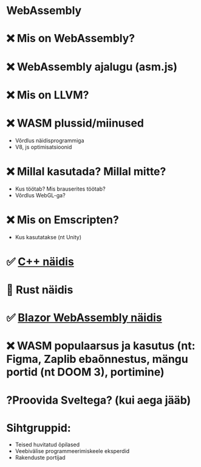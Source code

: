 # WebAssembly

# ❌ Mis on WebAssembly?

# ❌ WebAssembly ajalugu (asm.js)

# ❌ Mis on LLVM?

# ❌ WASM plussid/miinused
- Võrdlus näidisprogrammiga
- V8, js optimisatsioonid

# ❌ Millal kasutada? Millal mitte?
- Kus töötab? Mis brauserites töötab?
- Võrdlus WebGL-ga?

# ❌ Mis on Emscripten?
- Kus kasutatakse (nt Unity)

# ✅ [C++ näidis](https://github.com/Uptaker/wasm-cpp/)

# 🚧 Rust näidis

# ✅ [Blazor WebAssembly näidis](https://github.com/Uptaker/wasm-blazor)

# ❌ WASM populaarsus ja kasutus (nt: Figma, Zaplib ebaõnnestus, mängu portid (nt DOOM 3), portimine)

# ?Proovida Sveltega? (kui aega jääb)

# Sihtgruppid:
- Teised huvitatud õpilased
- Veebivälise programmeerimiskeele eksperdid
- Rakenduste portijad